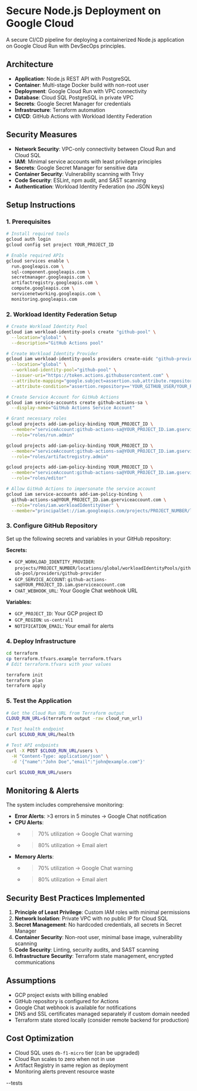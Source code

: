 # Secure Node.js Deployment on Google Cloud

A secure CI/CD pipeline for deploying a containerized Node.js application on Google Cloud Run with DevSecOps principles.

## Architecture

- **Application**: Node.js REST API with PostgreSQL
- **Container**: Multi-stage Docker build with non-root user
- **Deployment**: Google Cloud Run with VPC connectivity
- **Database**: Cloud SQL PostgreSQL in private VPC
- **Secrets**: Google Secret Manager for credentials
- **Infrastructure**: Terraform automation
- **CI/CD**: GitHub Actions with Workload Identity Federation

## Security Measures

- **Network Security**: VPC-only connectivity between Cloud Run and Cloud SQL
- **IAM**: Minimal service accounts with least privilege principles
- **Secrets**: Google Secret Manager for sensitive data
- **Container Security**: Vulnerability scanning with Trivy
- **Code Security**: ESLint, npm audit, and SAST scanning
- **Authentication**: Workload Identity Federation (no JSON keys)

## Setup Instructions

### 1. Prerequisites

```bash
# Install required tools
gcloud auth login
gcloud config set project YOUR_PROJECT_ID

# Enable required APIs
gcloud services enable \
  run.googleapis.com \
  sql-component.googleapis.com \
  secretmanager.googleapis.com \
  artifactregistry.googleapis.com \
  compute.googleapis.com \
  servicenetworking.googleapis.com \
  monitoring.googleapis.com
```

### 2. Workload Identity Federation Setup

```bash
# Create Workload Identity Pool
gcloud iam workload-identity-pools create "github-pool" \
  --location="global" \
  --description="GitHub Actions pool"

# Create Workload Identity Provider
gcloud iam workload-identity-pools providers create-oidc "github-provider" \
  --location="global" \
  --workload-identity-pool="github-pool" \
  --issuer-uri="https://token.actions.githubusercontent.com" \
  --attribute-mapping="google.subject=assertion.sub,attribute.repository=assertion.repository" \
  --attribute-condition="assertion.repository=='YOUR_GITHUB_USER/YOUR_REPO'"

# Create Service Account for GitHub Actions
gcloud iam service-accounts create github-actions-sa \
  --display-name="GitHub Actions Service Account"

# Grant necessary roles
gcloud projects add-iam-policy-binding YOUR_PROJECT_ID \
  --member="serviceAccount:github-actions-sa@YOUR_PROJECT_ID.iam.gserviceaccount.com" \
  --role="roles/run.admin"

gcloud projects add-iam-policy-binding YOUR_PROJECT_ID \
  --member="serviceAccount:github-actions-sa@YOUR_PROJECT_ID.iam.gserviceaccount.com" \
  --role="roles/artifactregistry.admin"

gcloud projects add-iam-policy-binding YOUR_PROJECT_ID \
  --member="serviceAccount:github-actions-sa@YOUR_PROJECT_ID.iam.gserviceaccount.com" \
  --role="roles/editor"

# Allow GitHub Actions to impersonate the service account
gcloud iam service-accounts add-iam-policy-binding \
  github-actions-sa@YOUR_PROJECT_ID.iam.gserviceaccount.com \
  --role="roles/iam.workloadIdentityUser" \
  --member="principalSet://iam.googleapis.com/projects/PROJECT_NUMBER/locations/global/workloadIdentityPools/github-pool/attribute.repository/YOUR_GITHUB_USER/YOUR_REPO"
```

### 3. Configure GitHub Repository

Set up the following secrets and variables in your GitHub repository:

**Secrets:**
- `GCP_WORKLOAD_IDENTITY_PROVIDER`: `projects/PROJECT_NUMBER/locations/global/workloadIdentityPools/github-pool/providers/github-provider`
- `GCP_SERVICE_ACCOUNT`: `github-actions-sa@YOUR_PROJECT_ID.iam.gserviceaccount.com`
- `CHAT_WEBHOOK_URL`: Your Google Chat webhook URL

**Variables:**
- `GCP_PROJECT_ID`: Your GCP project ID
- `GCP_REGION`: `us-central1`
- `NOTIFICATION_EMAIL`: Your email for alerts

### 4. Deploy Infrastructure

```bash
cd terraform
cp terraform.tfvars.example terraform.tfvars
# Edit terraform.tfvars with your values

terraform init
terraform plan
terraform apply
```

### 5. Test the Application

```bash
# Get the Cloud Run URL from Terraform output
CLOUD_RUN_URL=$(terraform output -raw cloud_run_url)

# Test health endpoint
curl $CLOUD_RUN_URL/health

# Test API endpoints
curl -X POST $CLOUD_RUN_URL/users \
  -H "Content-Type: application/json" \
  -d '{"name":"John Doe","email":"john@example.com"}'

curl $CLOUD_RUN_URL/users
```

## Monitoring & Alerts

The system includes comprehensive monitoring:

- **Error Alerts**: >3 errors in 5 minutes → Google Chat notification
- **CPU Alerts**: 
  - >70% utilization → Google Chat warning
  - >80% utilization → Email alert
- **Memory Alerts**:
  - >70% utilization → Google Chat warning  
  - >80% utilization → Email alert

## Security Best Practices Implemented

1. **Principle of Least Privilege**: Custom IAM roles with minimal permissions
2. **Network Isolation**: Private VPC with no public IP for Cloud SQL
3. **Secret Management**: No hardcoded credentials, all secrets in Secret Manager
4. **Container Security**: Non-root user, minimal base image, vulnerability scanning
5. **Code Security**: Linting, security audits, and SAST scanning
6. **Infrastructure Security**: Terraform state management, encrypted communications

## Assumptions

- GCP project exists with billing enabled
- GitHub repository is configured for Actions
- Google Chat webhook is available for notifications
- DNS and SSL certificates managed separately if custom domain needed
- Terraform state stored locally (consider remote backend for production)

## Cost Optimization

- Cloud SQL uses `db-f1-micro` tier (can be upgraded)
- Cloud Run scales to zero when not in use
- Artifact Registry in same region as deployment
- Monitoring alerts prevent resource waste

--tests